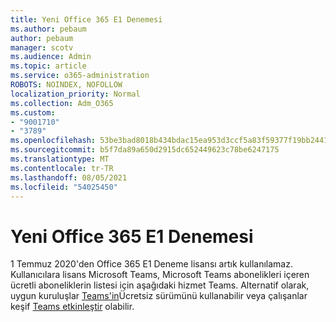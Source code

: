 ```yaml
---
title: Yeni Office 365 E1 Denemesi
ms.author: pebaum
author: pebaum
manager: scotv
ms.audience: Admin
ms.topic: article
ms.service: o365-administration
ROBOTS: NOINDEX, NOFOLLOW
localization_priority: Normal
ms.collection: Adm_O365
ms.custom:
- "9001710"
- "3789"
ms.openlocfilehash: 53be3bad8018b434bdac15ea953d3ccf5a83f59377f19bb2441247ee4892e26c
ms.sourcegitcommit: b5f7da89a650d2915dc652449623c78be6247175
ms.translationtype: MT
ms.contentlocale: tr-TR
ms.lasthandoff: 08/05/2021
ms.locfileid: "54025450"
---
```

# <a name="new-office-365-e1-trial"></a>Yeni Office 365 E1 Denemesi

1 Temmuz 2020'den Office 365 E1 Deneme lisansı artık kullanılamaz. Kullanıcılara lisans Microsoft Teams, Microsoft Teams abonelikleri içeren [](https://docs.microsoft.com/office365/servicedescriptions/teams-service-description) ücretli aboneliklerin listesi için aşağıdaki hizmet Teams. Alternatif olarak, uygun kuruluşlar [Teams'in](https://support.office.com/article/Welcome-to-Microsoft-Teams-free-6d79a648-6913-4696-9237-ed13de64ae3c)Ücretsiz sürümünü kullanabilir veya çalışanlar keşif [Teams etkinleştir](https://docs.microsoft.com/MicrosoftTeams/teams-exploratory) olabilir.

